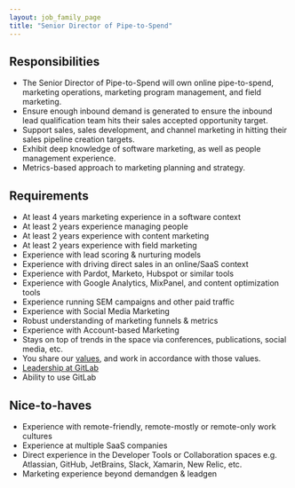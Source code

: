 ```yaml
---
layout: job_family_page
title: "Senior Director of Pipe-to-Spend"
---
```


## Responsibilities

* The Senior Director of Pipe-to-Spend will own online pipe-to-spend, marketing operations, marketing program management, and field marketing.
* Ensure enough inbound demand is generated to ensure the inbound lead qualification team hits their sales accepted opportunity target.
* Support sales, sales development, and channel marketing in hitting their sales pipeline creation targets.
* Exhibit deep knowledge of software marketing, as well as people management experience.
* Metrics-based approach to marketing planning and strategy.

## Requirements

* At least 4 years marketing experience in a software context
* At least 2 years experience managing people
* At least 2 years experience with content marketing
* At least 2 years experience with field marketing
* Experience with lead scoring & nurturing models
* Experience with driving direct sales in an online/SaaS context
* Experience with Pardot, Marketo, Hubspot or similar tools
* Experience with Google Analytics, MixPanel, and content optimization tools
* Experience running SEM campaigns and other paid traffic
* Experience with Social Media Marketing
* Robust understanding of marketing funnels & metrics
* Experience with Account-based Marketing
* Stays on top of trends in the space via conferences, publications, social media, etc.
* You share our [values](/handbook/values/), and work in accordance with those values.
* [Leadership at GitLab](https://about.gitlab.com/company/team/structure/#director-group)
* Ability to use GitLab

## Nice-to-haves

* Experience with remote-friendly, remote-mostly or remote-only work cultures
* Experience at multiple SaaS companies
* Direct experience in the Developer Tools or Collaboration spaces e.g. Atlassian, GitHub, JetBrains, Slack, Xamarin, New Relic, etc.
* Marketing experience beyond demandgen & leadgen
